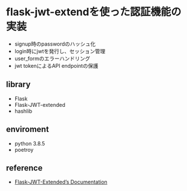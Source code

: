 # flask-jwt-extendを使った認証機能の実装

- signup時のpasswordのハッシュ化
- login時にjwtを発行し、セッション管理
- user_formのエラーハンドリング
- jwt tokenによるAPI endpointの保護

## library

- Flask
- Flask-JWT-extended
- hashlib

## enviroment

- python 3.8.5
- poetroy

## reference

- [Flask-JWT-Extended’s Documentation](https://flask-jwt-extended.readthedocs.io/en/stable/)
